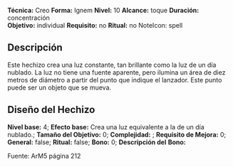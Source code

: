 
**Técnica:** Creo
**Forma:** Ignem
**Nivel:** 10
**Alcance:** toque 
**Duración:** concentración  
**Objetivo:** individual
**Requisito:** no
**Ritual:** no
NoteIcon: spell




## Descripción 
<p>Este hechizo crea una luz constante, tan brillante como la luz de un día nublado. La luz no tiene una fuente aparente, pero ilumina un área de diez metros de diámetro a partir del punto que indique el lanzador. Este punto puede ser un objeto que se mueva.</p>

## Diseño del Hechizo 

**Nivel base:** 4; **Efecto base:** Crea una luz equivalente a la de un día nublado.;  **Tamaño del **Objetivo:**** 0; **Complejidad:** ; **Requisito de Mejora:** 0; **General:** false; **Ritual:** false; **Bono:** 0; **Descripción del** **Bono:** 

Fuente: ArM5 página 212